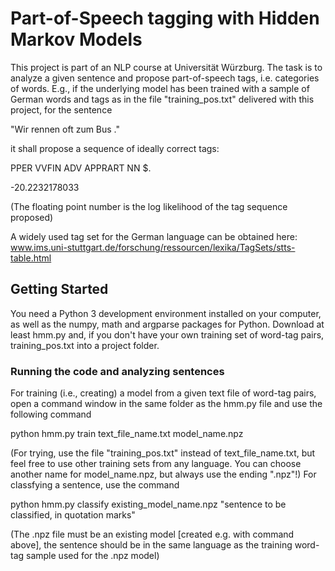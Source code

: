 # Part-of-Speech tagging with Hidden Markov Models

This project is part of an NLP course at Universität Würzburg.
The task is to analyze a given sentence and propose part-of-speech tags, i.e. categories of words.
E.g., if the underlying model has been trained with a sample of German words and tags as in the file "training_pos.txt" delivered with this project, for the sentence

"Wir rennen oft zum Bus ."

it shall propose a sequence of ideally correct tags:

PPER VVFIN ADV APPRART NN $.

-20.2232178033

(The floating point number is the log likelihood of the tag sequence proposed)

A widely used tag set for the German language can be obtained here: www.ims.uni-stuttgart.de/forschung/ressourcen/lexika/TagSets/stts-table.html

## Getting Started

You need a Python 3 development environment installed on your computer, as well as the numpy, math and argparse packages for Python.
Download at least hmm.py and, if you don't have your own training set of word-tag pairs, training_pos.txt into a project folder.

### Running the code and analyzing sentences

For training (i.e., creating) a model from a given text file of word-tag pairs, open a command window in the same folder as the hmm.py file and use the following command

python hmm.py train text_file_name.txt model_name.npz

(For trying, use the file "training_pos.txt" instead of text_file_name.txt, but feel free to use other training sets from any language.
You can choose another name for model_name.npz, but always use the ending ".npz"!)
For classfying a sentence, use the command

python hmm.py classify existing_model_name.npz "sentence to be classified, in quotation marks"

(The .npz file must be an existing model [created e.g. with command above], the sentence should be in the same language as the training word-tag sample used for the .npz model)
